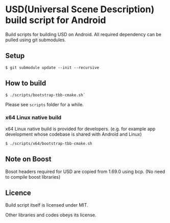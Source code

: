 # USD(Universal Scene Description) build script for Android

Build scripts for building USD on Android.
All required dependency can be pulled using git submodules.

## Setup

```
$ git submodule update --init --recursive
```

## How to build

```
$ ./scripts/bootstrap-tbb-cmake.sh`
```

Please see `scripts` folder for a while.

### x64 Linux native build

x64 Linux native build is provided for developers.
(e.g. for example app development whose codebase is shared with Android and Linux)

```
$ ./scripts/x64/bootstrap-tbb-cmake.sh
```

## Note on Boost

Bosot headers required for USD are copied from 1.69.0 using bcp.
(No need to compile boost libraries)

## Licence

Build script itself is licensed under MIT.

Other libraries and codes obeys its license.


